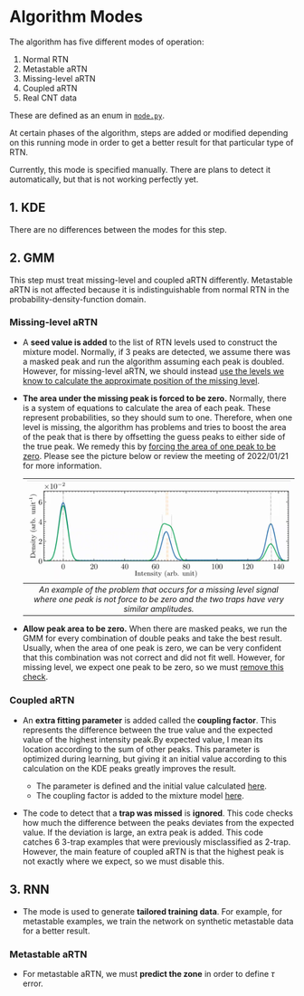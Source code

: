 # Algorithm Modes

The algorithm has five different modes of operation:

1. Normal RTN
1. Metastable aRTN
1. Missing-level aRTN
1. Coupled aRTN
1. Real CNT data

These are defined as an enum in [`mode.py`](../mode.py).

At certain phases of the algorithm, steps are added or modified depending on this running mode in order to get a better result for that particular type of RTN.

Currently, this mode is specified manually. There are plans to detect it automatically, but that is not working perfectly yet.

## 1. KDE

There are no differences between the modes for this step.

## 2. GMM

This step must treat missing-level and coupled aRTN differently.
Metastable aRTN is not affected because it is indistinguishable from normal RTN in the probability-density-function domain.

### Missing-level aRTN

* A **seed value is added** to the list of RTN levels used to construct the mixture model. Normally, if 3 peaks are detected, we assume there was a masked peak and run the algorithm assuming each peak is doubled. However, for missing-level aRTN, we should instead [use the levels we know to calculate the approximate position of the missing level](../main_algorithm/b_gmm/process_decomposition.py#L72).
* **The area under the missing peak is forced to be zero.** Normally, there is a system of equations to calculate the area of each peak. These represent probabilities, so they should sum to one. Therefore, when one level is missing, the algorithm has problems and tries to boost the area of the peak that is there by offsetting the guess peaks to either side of the true peak. We remedy this by [forcing the area of one peak to be zero](../main_algorithm/b_gmm/define_mixture_model.py#L63). Please see the picture below or review the meeting of 2022/01/21 for more information.

	| ![](./figures/algorithm_modes__missing_level_force_zero_problem.png) |
	|:--:|
	| *An example of the problem that occurs for a missing level signal where one peak is not force to be zero and the two traps have very similar amplitudes.* |
* **Allow peak area to be zero.** When there are masked peaks, we run the GMM for every combination of double peaks and take the best result. Usually, when the area of one peak is zero, we can be very confident that this combination was not correct and did not fit well. However, for missing level, we expect one peak to be zero, so we must [remove this check](../main_algorithm/b_gmm/process_decomposition.py#L146).

### Coupled aRTN

* An **extra fitting parameter** is added called the **coupling factor**. This represents the difference between the true value and the expected value of the highest intensity peak.By expected value, I mean its location according to the sum of other peaks. This parameter is optimized during learning, but giving it an initial value according to this calculation on the KDE peaks greatly improves the result.
	- The parameter is defined and the initial value calculated [here](../main_algorithm/b_gmm/process_decomposition.py#L142).
	- The coupling factor is added to the mixture model [here](../main_algorithm/b_gmm/define_mixture_model.py#L56).

* The code to detect that a **trap was missed** is **ignored**. This code checks how much the difference between the peaks deviates from the expected value. If the deviation is large, an extra peak is added. This code catches 6 3-trap examples that were previously misclassified as 2-trap. However, the main feature of coupled aRTN is that the highest peak is not exactly where we expect, so we must disable this.

## 3. RNN

- The mode is used to generate **tailored training data**. For example, for metastable examples, we train the network on synthetic metastable data for a better result.

### Metastable aRTN

- For metastable aRTN, we must **predict the zone** in order to define $`\tau`$ error.

